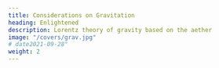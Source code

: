 ```yaml
---
title: Considerations on Gravitation
heading: Enlightened
description: Lorentz theory of gravity based on the aether
image: "/covers/grav.jpg"
# date2021-09-28"
weight: 2
---
```

